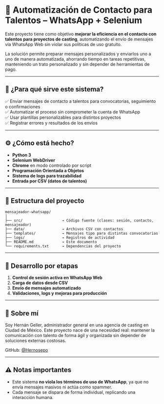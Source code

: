 # 🎯 Automatización de Contacto para Talentos – WhatsApp + Selenium

Este proyecto tiene como objetivo **mejorar la eficiencia en el contacto con talentos para proyectos de casting**, automatizando el envío de mensajes vía WhatsApp Web sin violar sus políticas de uso gratuito.

La solución permite preparar mensajes personalizados y enviarlos uno a uno de manera automatizada, ahorrando tiempo en tareas repetitivas, manteniendo un trato personalizado y sin depender de herramientas de pago.

---

## 🚀 ¿Para qué sirve este sistema?

✅ Enviar mensajes de contacto a talentos para convocatorias, seguimiento o confirmaciones  
✅ Automatizar el proceso sin comprometer la cuenta de WhatsApp  
✅ Usar plantillas personalizables para distintos proyectos  
✅ Registrar errores y resultados de los envíos

---

## ⚙️ ¿Cómo está hecho?

- **Python 3**
- **Selenium WebDriver**
- **Chrome** en modo controlado por script
- **Programación Orientada a Objetos**
- **Sistema de logs para trazabilidad**
- **Entrada por CSV (datos de talentos)**

---

## 📁 Estructura del proyecto

```
mensajeador-whatsapp/
│
├── src/                  → Código fuente (clases: sesión, contacto, mensajeador)
├── data/                 → Archivos CSV con contactos
├── templates/            → Mensajes tipo para distintas convocatorias
├── logs/                 → Registros de actividad
├── README.md             → Este documento
└── requirements.txt      → Dependencias del proyecto
```

---

## 🧩 Desarrollo por etapas

1. **Control de sesión activa en WhatsApp Web**
2. **Carga de datos desde CSV**
3. **Envío de mensajes automatizado**
4. **Validaciones, logs y mejoras para producción**

---

## 👤 Sobre mí

Soy Hernán Geller, administrador general en una agencia de casting en Ciudad de México. Este proyecto nace de una necesidad real: mantener la comunicación con talento de forma ágil y organizada sin depender de soluciones externas costosas.

GitHub: [@Hernosepo](https://github.com/Hernosepo)

---

## ⚠️ Notas importantes

- Este sistema **no viola los términos de uso de WhatsApp**, ya que no envía mensajes masivos ni actúa como spammer.
- Cada mensaje se dispara de forma individual, replicando una interacción humana.